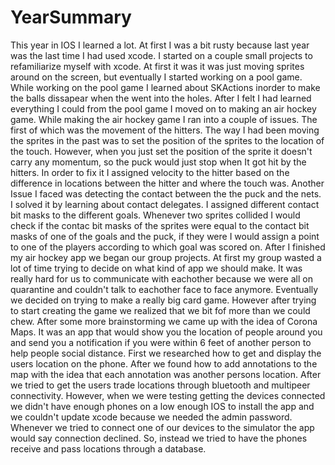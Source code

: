 # YearSummary
This year in IOS I learned a lot. At first I was a bit rusty because last year was the last time I had used xcode. I started on a couple small projects to refamiliarize myself with xcode. At first it was it was just moving sprites around on the screen, but eventually I started working on a pool game. While working on the pool game I learned about SKActions inorder to make the balls dissapear when the went into the holes. After I felt I had learned everything I could from the pool game I moved on to making an air hockey game. While making the air hockey game I ran into a couple of issues. The first of which was the movement of the hitters. The way I had been moving the sprites in the past was to set the position of the sprites to the location of the touch. However, when you just set the position of the sprite it doesn't carry any momentum, so the puck would just stop when It got hit by the hitters. In order to fix it I assigned velocity to the hitter based on the difference in locations between the hitter and where the touch was. Another Issue I faced was detecting the contact between the the puck and the nets. I solved it by learning about contact delegates. I assigned different contact bit masks to the different goals. Whenever two sprites collided I would check if the contac bit masks of the sprites were equal to the contact bit masks of one of the goals and the puck, if they were I would assign a point to one of the players according to which goal was scored on. After I finished my air hockey app we began our group projects. At first my group wasted a lot of time trying to decide on what kind of app we should make. It was really hard for us to communicate with eachother because we were all on quarantine and couldn't talk to eachother face to face anymore. Eventually we decided on trying to make a really big card game. However after trying to start creating the game we realized that we bit fof more than we could chew. After some more brainstorming we came up with the idea of Corona Maps. It was an app that would show you the location of people around you and send you a notification if you were within 6 feet of another person to help people social distance. First we researched how to get and display the users location on the phone. After we found how to add annotations to the map with the idea that each annotation was another persons location. After we tried to get the users trade locations through bluetooth and multipeer connectivity. However, when we were testing getting the devices connected we didn't have enough phones on a low enough IOS to install the app and we couldn't update xcode because we needed the admin password. Whenever we tried to connect one of our devices to the simulator the app would say connection declined. So, instead we tried to have the phones receive and pass locations through a database.
